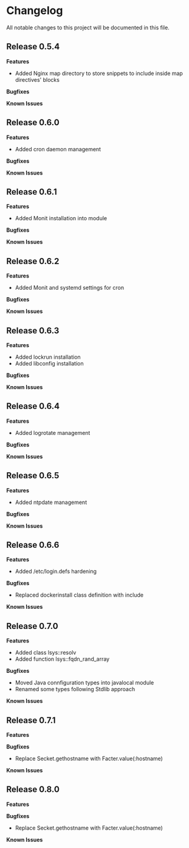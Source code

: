 # Changelog

All notable changes to this project will be documented in this file.

## Release 0.5.4

**Features**

* Added Nginx map directory to store snippets to include inside map directives'
  blocks

**Bugfixes**

**Known Issues**

## Release 0.6.0

**Features**

* Added cron daemon management

**Bugfixes**

**Known Issues**

## Release 0.6.1

**Features**

* Added Monit installation into module

**Bugfixes**

**Known Issues**

## Release 0.6.2

**Features**

* Added Monit and systemd settings for cron

**Bugfixes**

**Known Issues**

## Release 0.6.3

**Features**

* Added lockrun installation
* Added libconfig installation

**Bugfixes**

**Known Issues**

## Release 0.6.4

**Features**

* Added logrotate management

**Bugfixes**

**Known Issues**

## Release 0.6.5

**Features**

* Added ntpdate management

**Bugfixes**

**Known Issues**

## Release 0.6.6

**Features**

* Added /etc/login.defs hardening

**Bugfixes**

* Replaced dockerinstall class definition with include

**Known Issues**

## Release 0.7.0

**Features**

* Added class lsys::resolv
* Added function lsys::fqdn_rand_array

**Bugfixes**

* Moved Java connfiguration types into javalocal module
* Renamed some types following Stdlib approach

**Known Issues**

## Release 0.7.1

**Features**

**Bugfixes**

* Replace Secket.gethostname with Facter.value(:hostname)

**Known Issues**

## Release 0.8.0

**Features**

**Bugfixes**

* Replace Secket.gethostname with Facter.value(:hostname)

**Known Issues**
